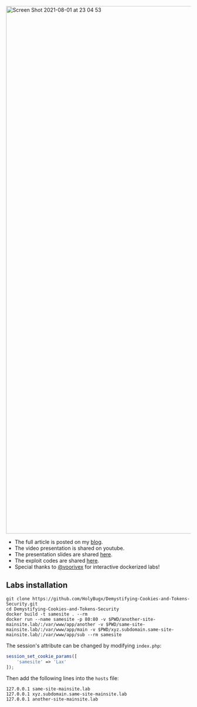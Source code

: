 <img width="1440" alt="Screen Shot 2021-08-01 at 23 04 53" src="https://user-images.githubusercontent.com/71842138/127934378-ff958fd0-8307-405a-9ed5-ff6c405d4e37.png">

* The full article is posted on my [blog](https://securityflow.io/demystifying-cookies-and-tokens-security).
* The video presentation is shared on youtube.
* The presentation slides are shared [here](https://github.com/HolyBugx/Demystifying-Cookies-and-Tokens-Security/blob/main/presentation/Demystifying%20Cookies%20and%20Tokens%20Security.pdf).
* The exploit codes are shared [here](https://github.com/HolyBugx/Demystifying-Cookies-and-Tokens-Security/tree/main/exploits).
* Special thanks to [@voorivex](https://twitter.com/yshahinzadeh) for interactive dockerized labs!

## Labs installation

```
git clone https://github.com/HolyBugx/Demystifying-Cookies-and-Tokens-Security.git
cd Demystifying-Cookies-and-Tokens-Security
docker build -t samesite . --rm
docker run --name samesite -p 80:80 -v $PWD/another-site-mainsite.lab/:/var/www/app/another -v $PWD/same-site-mainsite.lab/:/var/www/app/main -v $PWD/xyz.subdomain.same-site-mainsite.lab/:/var/www/app/sub --rm samesite
```
The session's attribute can be changed by modifying `index.php`:
```php
session_set_cookie_params([
    'samesite' => 'Lax'
]);
```
Then add the following lines into the `hosts` file:
```
127.0.0.1 same-site-mainsite.lab
127.0.0.1 xyz.subdomain.same-site-mainsite.lab
127.0.0.1 another-site-mainsite.lab
```
